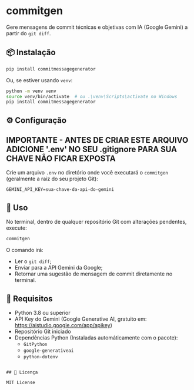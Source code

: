 # commitgen

Gere mensagens de commit técnicas e objetivas com IA (Google Gemini) a partir do `git diff`.

## 📦 Instalação

```bash
pip install commitmessagegenerator
```

Ou, se estiver usando `venv`:

```bash
python -m venv venv
source venv/bin/activate  # ou .\venv\Scripts\activate no Windows
pip install commitmessagegenerator
```

## ⚙️ Configuração

## IMPORTANTE - ANTES DE CRIAR ESTE ARQUIVO ADICIONE '.env' NO SEU .gitignore PARA SUA CHAVE NÃO FICAR EXPOSTA

Crie um arquivo `.env` no diretório onde você executará o `commitgen` (geralmente a raiz do seu projeto Git):

```
GEMINI_API_KEY=sua-chave-da-api-do-gemini
```

## 🚀 Uso

No terminal, dentro de qualquer repositório Git com alterações pendentes, execute:

```bash
commitgen
```

O comando irá:

- Ler o `git diff`;
- Enviar para a API Gemini da Google;
- Retornar uma sugestão de mensagem de commit diretamente no terminal.

## 🧩 Requisitos

- Python 3.8 ou superior
- API Key do Gemini (Google Generative AI, gratuito em: https://aistudio.google.com/app/apikey)
- Repositório Git iniciado
- Dependências Python (Instaladas automáticamente com o pacote):
  - `GitPython`
  - `google-generativeai`
  - `python-dotenv`

```

## 📄 Licença

MIT License
```
